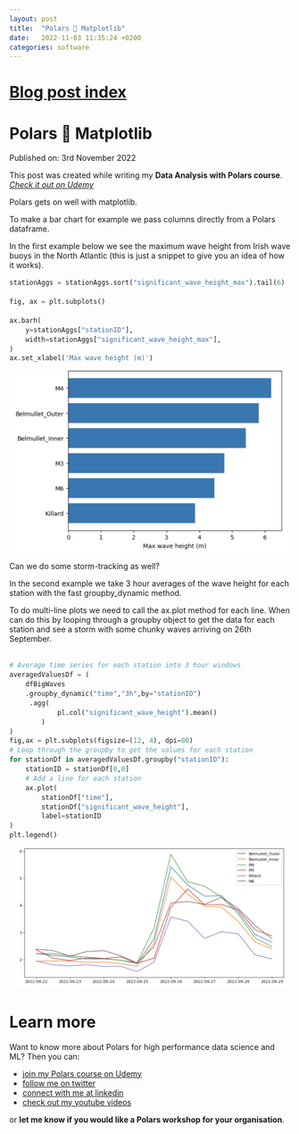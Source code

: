 ```yaml
---
layout: post
title:  "Polars 🤝 Matplotlib"
date:   2022-11-03 11:35:24 +0200
categories: software
---
```

# [Blog post index](/blog/blog_index.html)

# Polars 🤝 Matplotlib
Published on: 3rd November 2022

This post was created while writing my **Data Analysis with Polars course**. 
[*Check it out on Udemy*](https://www.udemy.com/course/data-analysis-with-polars/?referralCode=A29DCDA40D369080C05A)

Polars gets on well with matplotlib.

To make a bar chart for example we pass columns directly from a Polars dataframe.

In the first example below we see the maximum wave height from Irish wave buoys in the North Atlantic (this is just a snippet to give you an idea of how it works).
```python
stationAggs = stationAggs.sort("significant_wave_height_max").tail(6)

fig, ax = plt.subplots()

ax.barh(
    y=stationAggs["stationID"],
    width=stationAggs["significant_wave_height_max"],
)
ax.set_xlabel('Max wave height (m)')
```
![Maximum wave height at Irish wave buoys](/img/matplotlib_max_wave_height.png)


Can we do some storm-tracking as well?

In the second example we take 3 hour averages of the wave height for each station with the fast groupby_dynamic method.

To do multi-line plots we need to call the ax.plot method for each line. When can do this by looping through a groupby object to get the data for each station and see a storm with some chunky waves arriving on 26th September.
```python

# Average time series for each station into 3 hour windows
averagedValuesDf = (
    dfBigWaves
    .groupby_dynamic("time","3h",by="stationID")
     .agg(
            pl.col("significant_wave_height").mean()
        )
)
fig,ax = plt.subplots(figsize=(12, 4), dpi=80)
# Loop through the groupby to get the values for each station
for stationDf in averagedValuesDf.groupby("stationID"):
    stationID = stationDf[0,0]
    # Add a line for each station
    ax.plot(
        stationDf["time"],
        stationDf["significant_wave_height"],
        label=stationID
)
plt.legend()
```
![Time series of wave height at Irish wave buoys](/img/matplotlib_wave_time_series.png)


# Learn more
Want to know more about Polars for high performance data science and ML? Then you can:
- [join my Polars course on Udemy](https://www.udemy.com/course/data-analysis-with-polars/?referralCode=A29DCDA40D369080C05A) 
- [follow me on twitter](https://twitter.com/braaannigan)
- [connect with me at linkedin](https://www.linkedin.com/in/liam-brannigan-9080b214a/)
- [check out my youtube videos](https://www.youtube.com/watch?v=nGritAo-71o)

or **let me know if you would like a Polars workshop for your organisation**.
